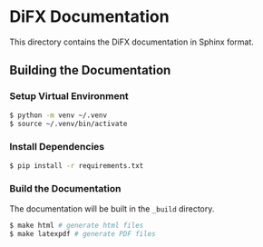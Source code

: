 # DiFX Documentation

This directory contains the DiFX documentation in Sphinx format.

## Building the Documentation

### Setup Virtual Environment

```bash
$ python -m venv ~/.venv
$ source ~/.venv/bin/activate
```

### Install Dependencies

```bash
$ pip install -r requirements.txt
```

### Build the Documentation

The documentation will be built in the `_build` directory.

```bash
$ make html # generate html files
$ make latexpdf # generate PDF files
```
